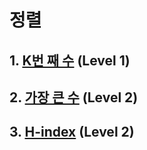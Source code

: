 # 정렬

## 1. [K번 째 수](https://github.com/KKM220204/programmers220204/blob/main/programmers_highScoreKit/M4_Sort/Q1_Kth_number.md) (Level 1)

## 2. [가장 큰 수](https://github.com/KKM220204/programmers220204/blob/main/programmers_highScoreKit/M4_Sort/Q2_the_biggest_number.md) (Level 2)

## 3. [H-index](https://github.com/KKM220204/programmers220204/blob/main/programmers_highScoreKit/M4_Sort/Q3_H_index.md) (Level 2)

